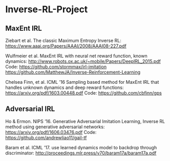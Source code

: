 # Inverse-RL-Project


## MaxEnt IRL
Ziebart et al. The classic Maximum Entropy Inverse RL: 
https://www.aaai.org/Papers/AAAI/2008/AAAI08-227.pdf

Wulfmeier et al. MaxEnt IRL with neural net reward function, known dynamics:
http://www.robots.ox.ac.uk/~mobile/Papers/DeepIRL_2015.pdf
Code: https://github.com/stormmax/irl-imitation
      https://github.com/MatthewJA/Inverse-Reinforcement-Learning

Chelsea Finn, et al. ICML ’16 Sampling based method for MaxEnt IRL that handles unknown dynamics and deep reward functions:
https://arxiv.org/pdf/1603.00448.pdf
Code: https://github.com/cbfinn/gps

## Adversarial IRL
Ho & Ermon. NIPS ’16. Generative Adversarial Imitation Learning, Inverse RL method using generative adversarial networks: 
https://arxiv.org/pdf/1606.03476.pdf 
Code: https://github.com/andrewliao11/gail-tf

Baram et al. ICML ’17. use learned dynamics model to backdrop through discriminator:
http://proceedings.mlr.press/v70/baram17a/baram17a.pdf


